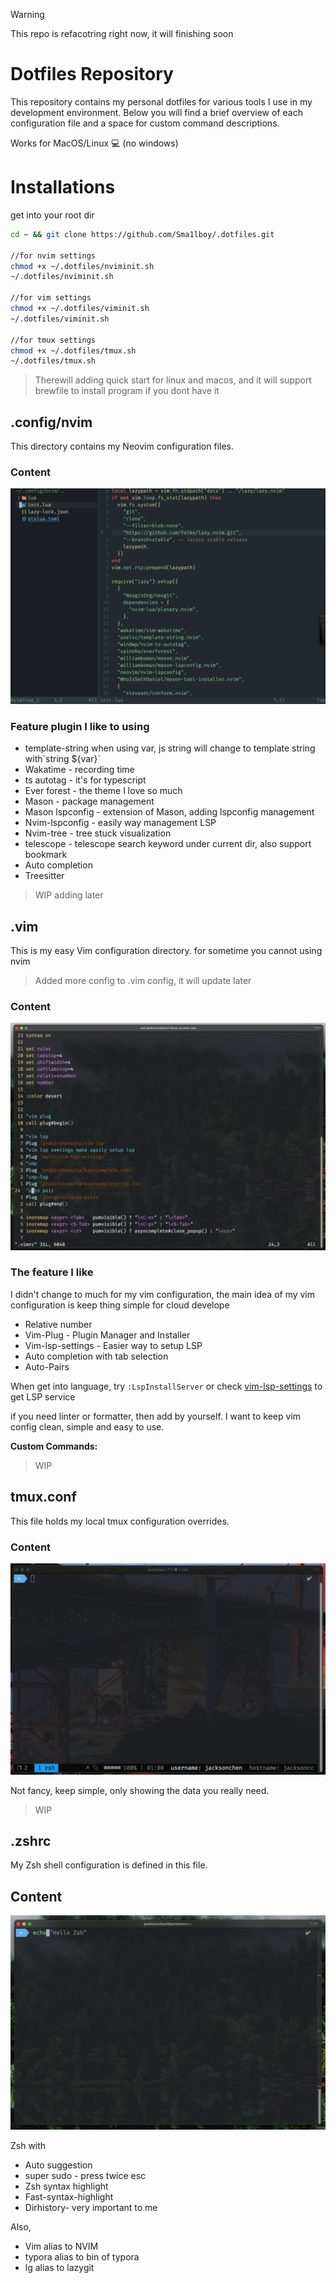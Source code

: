 > [!WARNING]
> This repo is refacotring right now, it will finishing soon

# Dotfiles Repository

This repository contains my personal dotfiles for various tools I use in my development environment. Below you will find a brief overview of each configuration file and a space for custom command descriptions.

Works for MacOS/Linux 💻 (no windows)

# Installations

get into your root dir

```bash
cd ~ && git clone https://github.com/Sma1lboy/.dotfiles.git

//for nvim settings
chmod +x ~/.dotfiles/nviminit.sh
~/.dotfiles/nviminit.sh

//for vim settings
chmod +x ~/.dotfiles/viminit.sh
~/.dotfiles/viminit.sh

//for tmux settings
chmod +x ~/.dotfiles/tmux.sh
~/.dotfiles/tmux.sh
```

> Therewill adding quick start for linux and macos, and it will support brewfile to install program if you dont have it

## .config/nvim

This directory contains my Neovim configuration files.

### **Content**

![Alt text](./readme/nvim.png)

### Feature plugin I like to using

- template-string when using var, js string will change to template string with\`string ${var}\`
- Wakatime - recording time
- ts autotag - it's for typescript
- Ever forest - the theme I love so much
- Mason - package management
- Mason lspconfig - extension of Mason, adding lspconfig management
- Nvim-lspconfig - easily way management LSP
- Nvim-tree - tree stuck visualization
- telescope - telescope search keyword under current dir, also support bookmark
- Auto completion
- Treesitter

> WIP adding later

## .vim

This is my easy Vim configuration directory. for sometime you cannot using nvim

> Added more config to .vim config, it will update later

### Content

![image-20240130005457499](./readme/image-20240130005457499.png)

### The feature I like

I didn't change to much for my vim configuration, the main idea of my vim configuration is keep thing simple for cloud develope

- Relative number
- Vim-Plug - Plugin Manager and Installer
- Vim-lsp-settings - Easier way to setup LSP
- Auto completion with tab selection
- Auto-Pairs

When get into language, try `:LspInstallServer` or check [vim-lsp-settings](https://github.com/mattn/vim-lsp-settings) to get LSP service

if you need linter or formatter, then add by yourself. I want to keep vim config clean, simple and easy to use.

**Custom Commands:**

> WIP

## tmux.conf

This file holds my local tmux configuration overrides.

### Content

![image-20240130010129554](./readme/image-20240130010129554.png)

Not fancy, keep simple, only showing the data you really need.

> WIP

## .zshrc

My Zsh shell configuration is defined in this file.

## Content

![image-20240130010323289](./readme/image-20240130010323289.png)

Zsh with

- Auto suggestion
- super sudo - press twice esc
- Zsh syntax highlight
- Fast-syntax-highlight
- Dirhistory- very important to me

Also,

- Vim alias to NVIM
- typora alias to bin of typora
- lg alias to lazygit

